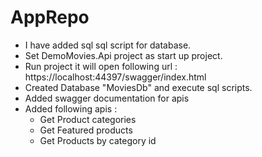 # AppRepo
- I have added sql sql script for database.
- Set DemoMovies.Api project as start up project.
- Run project it will open following url : https://localhost:44397/swagger/index.html
- Created Database "MoviesDb" and execute sql scripts.
- Added swagger documentation  for apis
- Added following apis :
  - Get Product categories
  - Get Featured products
  - Get Products by category id
